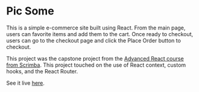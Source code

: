 # Pic Some

This is a simple e-commerce site built using React.  From the main page, users can favorite items and add them to the cart.  Once ready to checkout, users can go to the checkout page and click the Place Order button to checkout.

This project was the capstone project from the [Advanced React course from Scrimba](https://scrimba.com/learn/react).  This project touched on the use of React context, custom hooks, and the React Router.

See it live [here](https://esteban90-dev.github.io/pic-some/).